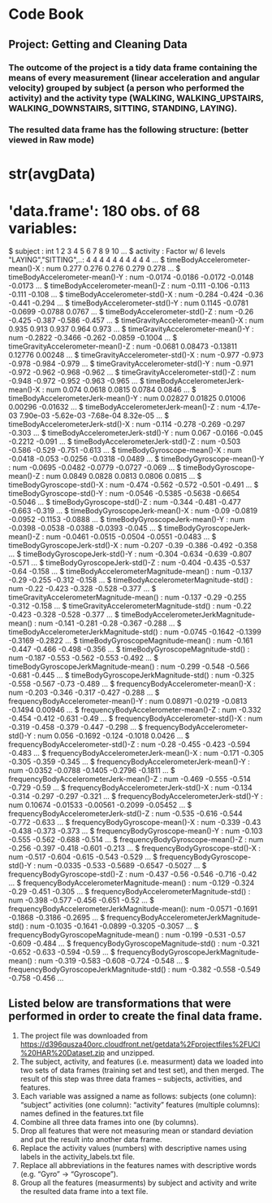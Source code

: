 # Code Book
## Project: Getting and Cleaning Data
### The outcome of the project is a tidy data frame containing the means of every measurement (linear acceleration and angular velocity) grouped by subject (a person who performed the activity) and the activity type (WALKING, WALKING_UPSTAIRS, WALKING_DOWNSTAIRS, SITTING, STANDING, LAYING). 

### The resulted data frame has the following structure: (better viewed in Raw mode) 

 # str(avgData)
 # 'data.frame':	180 obs. of  68 variables:
 $ subject                                       : int  1 2 3 4 5 6 7 8 9 10 ...
 $ activity                                      : Factor w/ 6 levels "LAYING","SITTING",..: 4 4 4 4 4 4 4 4 4 4 ...
 $ timeBodyAccelerometer-mean()-X                : num  0.277 0.276 0.276 0.279 0.278 ...
 $ timeBodyAccelerometer-mean()-Y                : num  -0.0174 -0.0186 -0.0172 -0.0148 -0.0173 ...
 $ timeBodyAccelerometer-mean()-Z                : num  -0.111 -0.106 -0.113 -0.111 -0.108 ...
 $ timeBodyAccelerometer-std()-X                 : num  -0.284 -0.424 -0.36 -0.441 -0.294 ...
 $ timeBodyAccelerometer-std()-Y                 : num  0.1145 -0.0781 -0.0699 -0.0788 0.0767 ...
 $ timeBodyAccelerometer-std()-Z                 : num  -0.26 -0.425 -0.387 -0.586 -0.457 ...
 $ timeGravityAccelerometer-mean()-X             : num  0.935 0.913 0.937 0.964 0.973 ...
 $ timeGravityAccelerometer-mean()-Y             : num  -0.2822 -0.3466 -0.262 -0.0859 -0.1004 ...
 $ timeGravityAccelerometer-mean()-Z             : num  -0.0681 0.08473 -0.13811 0.12776 0.00248 ...
 $ timeGravityAccelerometer-std()-X              : num  -0.977 -0.973 -0.978 -0.984 -0.979 ...
 $ timeGravityAccelerometer-std()-Y              : num  -0.971 -0.972 -0.962 -0.968 -0.962 ...
 $ timeGravityAccelerometer-std()-Z              : num  -0.948 -0.972 -0.952 -0.963 -0.965 ...
 $ timeBodyAccelerometerJerk-mean()-X            : num  0.074 0.0618 0.0815 0.0784 0.0846 ...
 $ timeBodyAccelerometerJerk-mean()-Y            : num  0.02827 0.01825 0.01006 0.00296 -0.01632 ...
 $ timeBodyAccelerometerJerk-mean()-Z            : num  -4.17e-03 7.90e-03 -5.62e-03 -7.68e-04 8.32e-05 ...
 $ timeBodyAccelerometerJerk-std()-X             : num  -0.114 -0.278 -0.269 -0.297 -0.303 ...
 $ timeBodyAccelerometerJerk-std()-Y             : num  0.067 -0.0166 -0.045 -0.2212 -0.091 ...
 $ timeBodyAccelerometerJerk-std()-Z             : num  -0.503 -0.586 -0.529 -0.751 -0.613 ...
 $ timeBodyGyroscope-mean()-X                    : num  -0.0418 -0.053 -0.0256 -0.0318 -0.0489 ...
 $ timeBodyGyroscope-mean()-Y                    : num  -0.0695 -0.0482 -0.0779 -0.0727 -0.069 ...
 $ timeBodyGyroscope-mean()-Z                    : num  0.0849 0.0828 0.0813 0.0806 0.0815 ...
 $ timeBodyGyroscope-std()-X                     : num  -0.474 -0.562 -0.572 -0.501 -0.491 ...
 $ timeBodyGyroscope-std()-Y                     : num  -0.0546 -0.5385 -0.5638 -0.6654 -0.5046 ...
 $ timeBodyGyroscope-std()-Z                     : num  -0.344 -0.481 -0.477 -0.663 -0.319 ...
 $ timeBodyGyroscopeJerk-mean()-X                : num  -0.09 -0.0819 -0.0952 -0.1153 -0.0888 ...
 $ timeBodyGyroscopeJerk-mean()-Y                : num  -0.0398 -0.0538 -0.0388 -0.0393 -0.045 ...
 $ timeBodyGyroscopeJerk-mean()-Z                : num  -0.0461 -0.0515 -0.0504 -0.0551 -0.0483 ...
 $ timeBodyGyroscopeJerk-std()-X                 : num  -0.207 -0.39 -0.386 -0.492 -0.358 ...
 $ timeBodyGyroscopeJerk-std()-Y                 : num  -0.304 -0.634 -0.639 -0.807 -0.571 ...
 $ timeBodyGyroscopeJerk-std()-Z                 : num  -0.404 -0.435 -0.537 -0.64 -0.158 ...
 $ timeBodyAccelerometerMagnitude-mean()         : num  -0.137 -0.29 -0.255 -0.312 -0.158 ...
 $ timeBodyAccelerometerMagnitude-std()          : num  -0.22 -0.423 -0.328 -0.528 -0.377 ...
 $ timeGravityAccelerometerMagnitude-mean()      : num  -0.137 -0.29 -0.255 -0.312 -0.158 ...
 $ timeGravityAccelerometerMagnitude-std()       : num  -0.22 -0.423 -0.328 -0.528 -0.377 ...
 $ timeBodyAccelerometerJerkMagnitude-mean()     : num  -0.141 -0.281 -0.28 -0.367 -0.288 ...
 $ timeBodyAccelerometerJerkMagnitude-std()      : num  -0.0745 -0.1642 -0.1399 -0.3169 -0.2822 ...
 $ timeBodyGyroscopeMagnitude-mean()             : num  -0.161 -0.447 -0.466 -0.498 -0.356 ...
 $ timeBodyGyroscopeMagnitude-std()              : num  -0.187 -0.553 -0.562 -0.553 -0.492 ...
 $ timeBodyGyroscopeJerkMagnitude-mean()         : num  -0.299 -0.548 -0.566 -0.681 -0.445 ...
 $ timeBodyGyroscopeJerkMagnitude-std()          : num  -0.325 -0.558 -0.567 -0.73 -0.489 ...
 $ frequencyBodyAccelerometer-mean()-X           : num  -0.203 -0.346 -0.317 -0.427 -0.288 ...
 $ frequencyBodyAccelerometer-mean()-Y           : num  0.08971 -0.0219 -0.0813 -0.1494 0.00946 ...
 $ frequencyBodyAccelerometer-mean()-Z           : num  -0.332 -0.454 -0.412 -0.631 -0.49 ...
 $ frequencyBodyAccelerometer-std()-X            : num  -0.319 -0.458 -0.379 -0.447 -0.298 ...
 $ frequencyBodyAccelerometer-std()-Y            : num  0.056 -0.1692 -0.124 -0.1018 0.0426 ...
 $ frequencyBodyAccelerometer-std()-Z            : num  -0.28 -0.455 -0.423 -0.594 -0.483 ...
 $ frequencyBodyAccelerometerJerk-mean()-X       : num  -0.171 -0.305 -0.305 -0.359 -0.345 ...
 $ frequencyBodyAccelerometerJerk-mean()-Y       : num  -0.0352 -0.0788 -0.1405 -0.2796 -0.1811 ...
 $ frequencyBodyAccelerometerJerk-mean()-Z       : num  -0.469 -0.555 -0.514 -0.729 -0.59 ...
 $ frequencyBodyAccelerometerJerk-std()-X        : num  -0.134 -0.314 -0.297 -0.297 -0.321 ...
 $ frequencyBodyAccelerometerJerk-std()-Y        : num  0.10674 -0.01533 -0.00561 -0.2099 -0.05452 ...
 $ frequencyBodyAccelerometerJerk-std()-Z        : num  -0.535 -0.616 -0.544 -0.772 -0.633 ...
 $ frequencyBodyGyroscope-mean()-X               : num  -0.339 -0.43 -0.438 -0.373 -0.373 ...
 $ frequencyBodyGyroscope-mean()-Y               : num  -0.103 -0.555 -0.562 -0.688 -0.514 ...
 $ frequencyBodyGyroscope-mean()-Z               : num  -0.256 -0.397 -0.418 -0.601 -0.213 ...
 $ frequencyBodyGyroscope-std()-X                : num  -0.517 -0.604 -0.615 -0.543 -0.529 ...
 $ frequencyBodyGyroscope-std()-Y                : num  -0.0335 -0.533 -0.5689 -0.6547 -0.5027 ...
 $ frequencyBodyGyroscope-std()-Z                : num  -0.437 -0.56 -0.546 -0.716 -0.42 ...
 $ frequencyBodyAccelerometerMagnitude-mean()    : num  -0.129 -0.324 -0.29 -0.451 -0.305 ...
 $ frequencyBodyAccelerometerMagnitude-std()     : num  -0.398 -0.577 -0.456 -0.651 -0.52 ...
 $ frequencyBodyAccelerometerJerkMagnitude-mean(): num  -0.0571 -0.1691 -0.1868 -0.3186 -0.2695 ...
 $ frequencyBodyAccelerometerJerkMagnitude-std() : num  -0.1035 -0.1641 -0.0899 -0.3205 -0.3057 ...
 $ frequencyBodyGyroscopeMagnitude-mean()        : num  -0.199 -0.531 -0.57 -0.609 -0.484 ...
 $ frequencyBodyGyroscopeMagnitude-std()         : num  -0.321 -0.652 -0.633 -0.594 -0.59 ...
 $ frequencyBodyGyroscopeJerkMagnitude-mean()    : num  -0.319 -0.583 -0.608 -0.724 -0.548 ...
 $ frequencyBodyGyroscopeJerkMagnitude-std()     : num  -0.382 -0.558 -0.549 -0.758 -0.456 ...

## Listed below are transformations that were performed in order to create the final data frame.
1.	The project file was downloaded from https://d396qusza40orc.cloudfront.net/getdata%2Fprojectfiles%2FUCI%20HAR%20Dataset.zip and unzipped. 
2.	The subject, activity, and features (i.e. measurment) data we loaded into two sets of data frames (training set and test set), and then merged. The result of this step was three data frames – subjects, activities, and features.
3.	Each variable was assigned a name as follows:
  	subjects (one column): “subject”
   activities (one column): “activity”
  	features (multiple columns): names defined in the features.txt file
4.	Combine all three data frames into one (by columns).
5.	Drop all features that were not measuring mean or standard deviation and put the result into another data frame.
6.	Replace the activity values (numbers) with descriptive names using labels in the activity_labels.txt file.
7.	Replace all abbreviations in the features names with descriptive words (e.g. “Gyro” -> “Gyroscope”).
8.	Group all the features (measurments) by subject and activity and write the resulted data frame into a text file.
 
